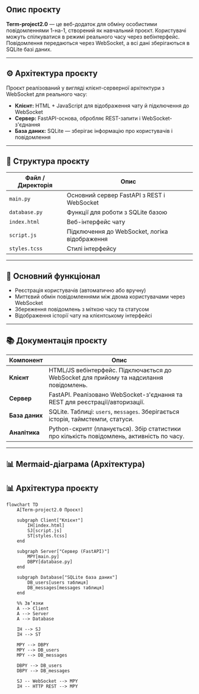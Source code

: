 ## Опис проєкту

**Term-project2.0** — це веб-додаток для обміну особистими повідомленнями 1-на-1, створений як навчальний проєкт. Користувачі можуть спілкуватися в режимі реального часу через вебінтерфейс. Повідомлення передаються через WebSocket, а всі дані зберігаються в SQLite базі даних.

---

## ⚙️ Архітектура проєкту

Проєкт реалізований у вигляді клієнт-серверної архітектури з WebSocket для реального часу:

- **Клієнт:** HTML + JavaScript для відображення чату й підключення до WebSocket
- **Сервер:** FastAPI-основа, обробляє REST-запити і WebSocket-з'єднання
- **База даних:** SQLite — зберігає інформацію про користувачів і повідомлення

---

## 🧩 Структура проєкту

| Файл / Директорія | Опис |
|------------------|------|
| `main.py`        | Основний сервер FastAPI з REST і WebSocket |
| `database.py`    | Функції для роботи з SQLite базою |
| `index.html`     | Веб-інтерфейс чату |
| `script.js`      | Підключення до WebSocket, логіка відображення |
| `styles.tcss`    | Стилі інтерфейсу |

---

## 🔄 Основний функціонал

- Реєстрація користувачів (автоматично або вручну)
- Миттєвий обмін повідомленнями між двома користувачами через WebSocket
- Збереження повідомлень з міткою часу та статусом
- Відображення історії чату на клієнтському інтерфейсі

---

## 📚 Документація проєкту

| Компонент | Опис |
|-----------|------|
| **Клієнт** | HTML/JS вебінтерфейс. Підключається до WebSocket для прийому та надсилання повідомлень. |
| **Сервер** | FastAPI. Реалізовано WebSocket-з'єднання та REST для реєстрації/авторизації. |
| **База даних** | SQLite. Таблиці: `users`, `messages`. Зберігається історія, таймстемпи, статуси. |
| **Аналітика** | Python-скрипт (планується). Збір статистики про кількість повідомлень, активність по часу. |

---

## 📊 Mermaid-діаграма (Архітектура)

## 📊 Архітектура проєкту

```mermaid
flowchart TD
    A[Term-project2.0 Проєкт] 

    subgraph Client["Клієнт"]
        IH[index.html]
        SJ[script.js]
        ST[styles.tcss]
    end

    subgraph Server["Сервер (FastAPI)"]
        MPY[main.py]
        DBPY[database.py]
    end

    subgraph Database["SQLite база даних"]
        DB_users[users таблиця]
        DB_messages[messages таблиця]
    end

    %% Зв’язки
    A --> Client
    A --> Server
    A --> Database

    IH --> SJ
    IH --> ST

    MPY --> DBPY
    MPY --> DB_users
    MPY --> DB_messages

    DBPY --> DB_users
    DBPY --> DB_messages

    SJ -- WebSocket --> MPY
    IH -- HTTP REST --> MPY
```
